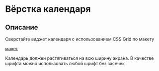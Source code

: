 ﻿# Вёрстка календаря

## Описание

Сверстайте виджет календаря с использованием CSS Grid по макету

[макет](../../sources/css-grid-calendar.psd)

Календарь должен растягиваться на всю ширину экрана.
В качестве шрифта можно использовать любой шрифт без засечек